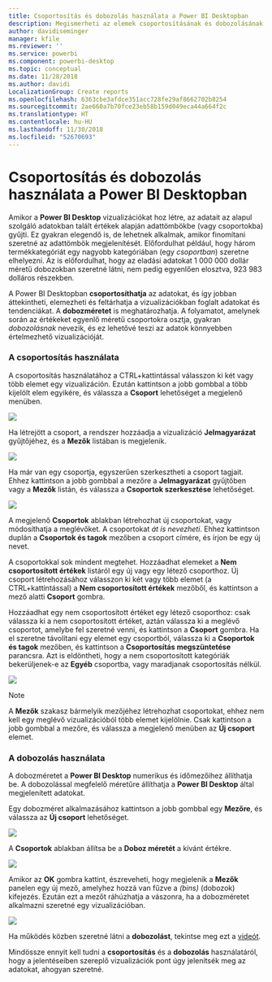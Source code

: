 ```yaml
---
title: Csoportosítás és dobozolás használata a Power BI Desktopban
description: Megismerheti az elemek csoportosításának és dobozolásának folyamatát a Power BI Desktopban
author: davidiseminger
manager: kfile
ms.reviewer: ''
ms.service: powerbi
ms.component: powerbi-desktop
ms.topic: conceptual
ms.date: 11/28/2018
ms.author: davidi
LocalizationGroup: Create reports
ms.openlocfilehash: 6363cbe3afdce351acc728fe29af8662702b8254
ms.sourcegitcommit: 2ae660a7b70fce23eb58b159d049eca44a664f2c
ms.translationtype: HT
ms.contentlocale: hu-HU
ms.lasthandoff: 11/30/2018
ms.locfileid: "52670693"
---
```

# <a name="use-grouping-and-binning-in-power-bi-desktop"></a>Csoportosítás és dobozolás használata a Power BI Desktopban
Amikor a **Power BI Desktop** vizualizációkat hoz létre, az adatait az alapul szolgáló adatokban talált értékek alapján adattömbökbe (vagy csoportokba) gyűjti. Ez gyakran elegendő is, de lehetnek alkalmak, amikor finomítani szeretné az adattömbök megjelenítését. Előfordulhat például, hogy három termékkategóriát egy nagyobb kategóriában (egy *csoportban*) szeretne elhelyezni. Az is előfordulhat, hogy az eladási adatokat 1 000 000 dollár méretű dobozokban szeretné látni, nem pedig egyenlően elosztva, 923 983 dolláros részekben.

A Power BI Desktopban **csoportosíthatja** az adatokat, és így jobban áttekintheti, elemezheti és feltárhatja a vizualizációkban foglalt adatokat és tendenciákat. A **dobozméretet** is meghatározhatja. A folyamatot, amelynek során az értékeket egyenlő méretű csoportokra osztja, gyakran *dobozolásnak* nevezik, és ez lehetővé teszi az adatok könnyebben értelmezhető vizualizációját.

### <a name="using-grouping"></a>A csoportosítás használata
A csoportosítás használatához a CTRL+kattintással válasszon ki két vagy több elemet egy vizualizáción. Ezután kattintson a jobb gombbal a több kijelölt elem egyikére, és válassza a **Csoport** lehetőséget a megjelenő menüben.

![](media/desktop-grouping-and-binning/grouping-binning_1.png)

Ha létrejött a csoport, a rendszer hozzáadja a vizualizáció **Jelmagyarázat** gyűjtőjéhez, és a **Mezők** listában is megjelenik.

![](media/desktop-grouping-and-binning/grouping-binning_2.png)

Ha már van egy csoportja, egyszerűen szerkesztheti a csoport tagjait. Ehhez kattintson a jobb gombbal a mezőre a **Jelmagyarázat** gyűjtőben vagy a **Mezők** listán, és válassza a **Csoportok szerkesztése** lehetőséget.

![](media/desktop-grouping-and-binning/grouping-binning_3.png)

A megjelenő **Csoportok** ablakban létrehozhat új csoportokat, vagy módosíthatja a meglévőket. A csoportokat *át is nevezheti*. Ehhez kattintson duplán a **Csoportok és tagok** mezőben a csoport címére, és írjon be egy új nevet.

A csoportokkal sok mindent megtehet. Hozzáadhat elemeket a **Nem csoportosított értékek** listáról egy új vagy egy létező csoporthoz. Új csoport létrehozásához válasszon ki két vagy több elemet (a CTRL+kattintással) a **Nem csoportosított értékek** mezőből, és kattintson a mező alatti **Csoport** gombra.

Hozzáadhat egy nem csoportosított értéket egy létező csoporthoz: csak válassza ki a nem csoportosított értéket, aztán válassza ki a meglévő csoportot, amelybe fel szeretné venni, és kattintson a **Csoport** gombra. Ha el szeretne távolítani egy elemet egy csoportból, válassza ki a **Csoportok és tagok** mezőben, és kattintson a **Csoportosítás megszüntetése** parancsra. Azt is eldöntheti, hogy a nem csoportosított kategóriák bekerüljenek-e az **Egyéb** csoportba, vagy maradjanak csoportosítás nélkül.

![](media/desktop-grouping-and-binning/grouping-binning_4.png)

> [!NOTE]
> A **Mezők** szakasz bármelyik mezőjéhez létrehozhat csoportokat, ehhez nem kell egy meglévő vizualizációból több elemet kijelölnie. Csak kattintson a jobb gombbal a mezőre, és válassza a megjelenő menüben az **Új csoport** elemet.
> 
> 

### <a name="using-binning"></a>A dobozolás használata
A dobozméretet a **Power BI Desktop** numerikus és időmezőihez állíthatja be. A dobozolással megfelelő méretűre állíthatja a **Power BI Desktop** által megjelenített adatokat.

Egy dobozméret alkalmazásához kattintson a jobb gombbal egy **Mezőre**, és válassza az **Új csoport** lehetőséget.

![](media/desktop-grouping-and-binning/grouping-binning_5.png)

A **Csoportok** ablakban állítsa be a **Doboz méretét** a kívánt értékre.

![](media/desktop-grouping-and-binning/grouping-binning_6.png)

Amikor az **OK** gombra kattint, észreveheti, hogy megjelenik a **Mezők** panelen egy új mező, amelyhez hozzá van fűzve a *(bins)* (dobozok) kifejezés. Ezután ezt a mezőt ráhúzhatja a vászonra, ha a dobozméretet alkalmazni szeretné egy vizualizációban.

![](media/desktop-grouping-and-binning/grouping-binning_7.png)

Ha működés közben szeretné látni a **dobozolást**, tekintse meg ezt a [videót](https://www.youtube.com/watch?v=BRvdZSfO0DY).

Mindössze ennyit kell tudni a **csoportosítás** és a **dobozolás** használatáról, hogy a jelentéseiben szereplő vizualizációk pont úgy jelenítsék meg az adatokat, ahogyan szeretné.


